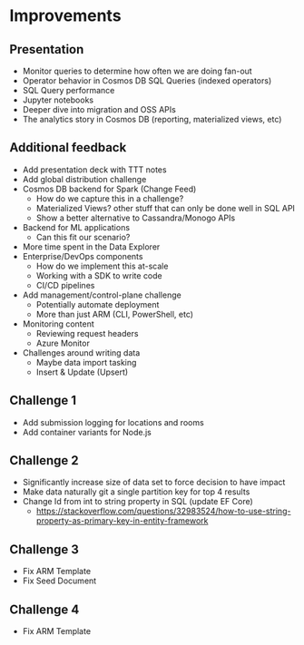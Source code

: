 # Improvements

## Presentation

- Monitor queries to determine how often we are doing fan-out
- Operator behavior in Cosmos DB SQL Queries (indexed operators)
- SQL Query performance
- Jupyter notebooks
- Deeper dive into migration and OSS APIs
- The analytics story in Cosmos DB (reporting, materialized views, etc)

## Additional feedback

- Add presentation deck with TTT notes
- Add global distribution challenge
- Cosmos DB backend for Spark (Change Feed)
  - How do we capture this in a challenge?
  - Materialized Views? other stuff that can only be done well in SQL API
  - Show a better alternative to Cassandra/Monogo APIs
- Backend for ML applications
  - Can this fit our scenario?
- More time spent in the Data Explorer
- Enterprise/DevOps components
  - How do we implement this at-scale
  - Working with a SDK to write code
  - CI/CD pipelines
- Add management/control-plane challenge
  - Potentially automate deployment
  - More than just ARM (CLI, PowerShell, etc)
- Monitoring content
  - Reviewing request headers
  - Azure Monitor
- Challenges around writing data
  - Maybe data import tasking
  - Insert & Update (Upsert)

## Challenge 1

- Add submission logging for locations and rooms
- Add container variants for Node.js

## Challenge 2

- Significantly increase size of data set to force decision to have impact
- Make data naturally git a single partition key for top 4 results
- Change Id from int to string property in SQL (update EF Core)
  - <https://stackoverflow.com/questions/32983524/how-to-use-string-property-as-primary-key-in-entity-framework>

## Challenge 3

- Fix ARM Template
- Fix Seed Document

## Challenge 4

- Fix ARM Template
